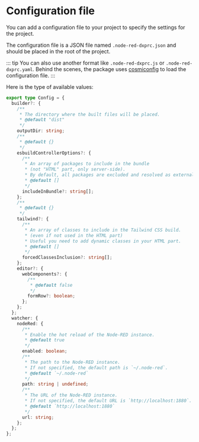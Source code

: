 # Configuration file

You can add a configuration file to your project to specify the settings for the project. 

The configuration file is a JSON file named `.node-red-dxprc.json` and should be placed in the root of the project.

::: tip
You can also use another format like `.node-red-dxprc.js` or `.node-red-dxprc.yaml`.
Behind the scenes, the package uses [cosmiconfig](https://github.com/cosmiconfig/cosmiconfig) to load the configuration file.
:::

Here is the type of available values: 

```typescript
export type Config = {
  builder?: {
    /**
     * The directory where the built files will be placed.
     * @default "dist"
     */
    outputDir: string;
    /**
     * @default {}
     */
    esbuildControllerOptions?: {
      /**
       * An array of packages to include in the bundle 
       * (not "HTML" part, only server-side).
       * By default, all packages are excluded and resolved as external.
       * @default []
       */
      includeInBundle?: string[];
    };
    /**
     * @default {}
     */
    tailwind?: {
      /**
       * An array of classes to include in the Tailwind CSS build. 
       * (even if not used in the HTML part)
       * Useful you need to add dynamic classes in your HTML part.
       * @default []
       */
      forcedClassesInclusion?: string[];
    };
    editor?: {
      webComponents?: {
        /**
         * @default false
         */
        formRow?: boolean;
      };
    };
  };
  watcher: {
    nodeRed: {
      /**
       * Enable the hot reload of the Node-RED instance.
       * @default true
       */
      enabled: boolean;
      /**
       * The path to the Node-RED instance. 
       * If not specified, the default path is `~/.node-red`.
       * @default `~/.node-red`
       */
      path: string | undefined;
      /**
       * The URL of the Node-RED instance. 
       * If not specified, the default URL is `http://localhost:1880`.
       * @default `http://localhost:1880`
       */
      url: string;
    };
  };
};
```
